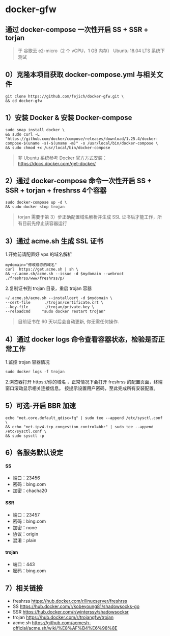 # docker-gfw
## 通过 docker-compose 一次性开启 SS + SSR + torjan

> 于 谷歌云 e2-micro（2 个 vCPU，1 GB 内存） Ubuntu 18.04 LTS 系统下测试



## 0）克隆本项目获取 docker-compose.yml 与相关文件
```
git clone https://github.com/fejich/docker-gfw.git \
&& cd docker-gfw
```

## 1）安装 Docker & 安装 Docker-compose
```
sudo snap install docker \
&& sudo curl -L "https://github.com/docker/compose/releases/download/1.25.4/docker-compose-$(uname -s)-$(uname -m)" -o /usr/local/bin/docker-compose \
&& sudo chmod +x /usr/local/bin/docker-compose
```
> 非 Ubuntu 系统参考 Docker 官方方式安装：https://docs.docker.com/get-docker/

## 2）通过 docker-compose 命令一次性开启 SS + SSR  + torjan + freshrss 4个容器
```
sudo docker-compose up -d \
&& sudo docker stop trojan
```
> torjan 需要于第 3）步正确配置域名解析并生成 SSL 证书后才能工作，所有目前先停止该容器运行

## 3）通过 acme.sh 生成 SSL 证书
1.开始前请配置好 vps 的域名解析
```
mydomain="修改成你的域名"
curl  https://get.acme.sh | sh \
&& ~/.acme.sh/acme.sh --issue -d $mydomain --webroot ./freshrss/www/freshrss/p/
```
2.复制证书到 trojan 目录，重启 trojan 容器
```
~/.acme.sh/acme.sh --installcert -d $mydomain \
--cert-file      ./trojan/certificate.crt \
--key-file       ./trojan/private.key \
--reloadcmd     "sudo docker restart trojan"
```
> 目前证书在 60 天以后会自动更新, 你无需任何操作.

## 4）通过 docker logs 命令查看容器状态，检验是否正常工作
1.监控 trojan 容器情况
```
sudo docker logs -f trojan
```
2.浏览器打开 https://你的域名 ，正常情况下会打开 freshrss 的配置页面，终端窗口滚动显示相关连接信息。
    按提示设置用户密码，至此完成所有安装配置。

## 5）可选-开启 BBR 加速
```
echo "net.core.default_qdisc=fq" | sudo tee --append /etc/sysctl.conf \
&& echo "net.ipv4.tcp_congestion_control=bbr" | sudo tee --append /etc/sysctl.conf \
&& sudo sysctl -p
```

## 6）各服务默认设定
#### SS
+ 端口：23456
+ 密码：bing.com
+ 加密：chacha20

#### SSR 
+ 端口：23457
+ 密码：bing.com
+ 加密：none
+ 协议：origin
+ 混淆：plain

#### trojan
+ 端口：443
+ 密码：bing.com

## 7）相关链接
+ freshrss               https://hub.docker.com/r/linuxserver/freshrss
+ SS                     https://hub.docker.com/r/kobeyoung81/shadowsocks-go
+ SSR                    https://hub.docker.com/r/winterssy/shadowsocksr
+ trojan                https://hub.docker.com/r/trojangfw/trojan
+ acme.sh           https://github.com/acmesh-official/acme.sh/wiki/%E8%AF%B4%E6%98%8E
